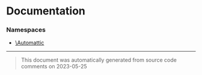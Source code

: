 # Documentation

### Namespaces

* [\Automattic](./namespaces/automattic.md)


--------
> This document was automatically generated from source code comments on 2023-05-25
